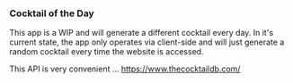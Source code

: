 ### Cocktail of the Day

This app is a WIP and will generate a different cocktail every day. In it's current state, the app only operates via client-side and will just generate a random cocktail every time the website is accessed.

This API is very convenient ... https://www.thecocktaildb.com/
